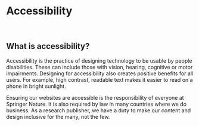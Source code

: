 # Accessibility

 <br />
 
## What is accessibility?
Accessibility is the practice of designing technology to be usable by people disabilities. These can include those with vision, hearing, cognitive or motor impairments. Designing for accessibility also creates positive benefits for all users. For example, high contrast, readable text makes it easier to read on a phone in bright sunlight.

Ensuring our websites are accessible is the responsibility of everyone at Springer Nature. It is also required by law in many countries where we do business. As a research publisher, we have a duty to make our content and design inclusive for the many, not the few.
